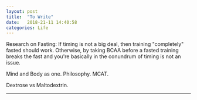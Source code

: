 ```yaml
---
layout: post
title:  "To Write"
date:   2018-21-11 14:40:58
categories: Life
---
```


Research on Fasting:
If timing is not a big deal, then training "completely" fasted should work. Otherwise, by taking BCAA before a fasted training breaks the fast and you're basically in the conundrum of timing is not an issue.

Mind and Body as one. 
Philosophy.
MCAT.

Dextrose vs Maltodextrin. 


---
